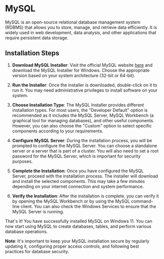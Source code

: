 # MySQL 
MySQL is an open-source relational database management system (RDBMS) that allows you to store, manage, and retrieve data efficiently. It is widely used in web development, data analysis, and other applications that require persistent data storage.

## Installation Steps

1. **Download MySQL Installer**: Visit the official MySQL website [here](https://dev.mysql.com/downloads/installer/) and download the MySQL Installer for Windows. Choose the appropriate version based on your system architecture (32-bit or 64-bit).

2. **Run the Installer**: Once the installer is downloaded, double-click on it to run it. You may need administrative privileges to install software on your system.

3. **Choose Installation Type**: The MySQL Installer provides different installation types. For most users, the "Developer Default" option is recommended as it includes the MySQL Server, MySQL Workbench (a graphical tool for managing databases), and other useful components. However, you can also choose the "Custom" option to select specific components according to your requirements.

4. **Configure MySQL Server**: During the installation process, you will be prompted to configure the MySQL Server. You can choose a standalone server or a server that is part of a cluster. You will also need to set a root password for the MySQL Server, which is important for security purposes.

5. **Complete the Installation**: Once you have configured the MySQL Server, proceed with the installation process. The installer will download and install the selected components. This may take a few minutes depending on your internet connection and system performance.

6. **Verify the Installation**: After the installation is complete, you can verify it by opening the MySQL Workbench or by using the MySQL command-line client. You can also check the Windows Services to ensure that the MySQL Server is running.

That's it! You have successfully installed MySQL on Windows 11. You can now start using MySQL to create databases, tables, and perform various database operations.

**Note**: It's important to keep your MySQL installation secure by regularly updating it, configuring proper access controls, and following best practices for database security.


